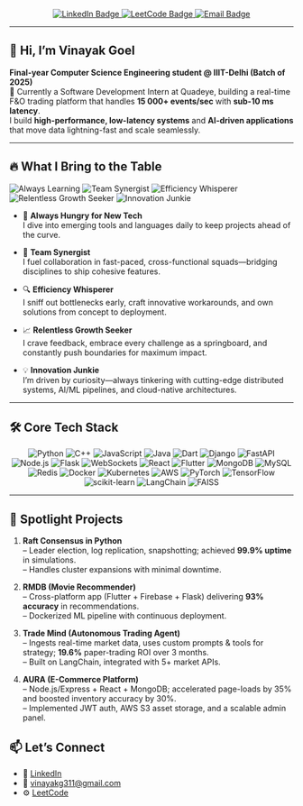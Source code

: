 <p align="center">
  <a href="https://www.linkedin.com/in/vinayak-goel-612540231/" target="_blank">
    <img src="https://img.shields.io/badge/LinkedIn-Connect-blue?style=flat-square&logo=linkedin" alt="LinkedIn Badge" />
  </a>
  <a href="https://leetcode.com/u/vinayakg311/" target="_blank">
    <img src="https://img.shields.io/badge/LeetCode-Solved-orange?style=flat-square&logo=leetcode" alt="LeetCode Badge" />
  </a>
  <a href="mailto:vinayakg311@gmail.com">
    <img src="https://img.shields.io/badge/Email-vinayakg311%40gmail.com-red?style=flat-square&logo=gmail" alt="Email Badge" />
  </a>
</p>

---

## 👋 Hi, I’m Vinayak Goel
**Final-year Computer Science Engineering student @ IIIT-Delhi (Batch of 2025)**  
🚀 Currently a Software Development Intern at Quadeye, building a real-time F&O trading platform that handles **15 000+ events/sec** with **sub-10 ms latency**.  
I build **high-performance, low-latency systems** and **AI-driven applications** that move data lightning-fast and scale seamlessly.

---

## 🔥 What I Bring to the Table

<p align="left">
  <img src="https://img.shields.io/badge/Tech-Learning-4B8BBE?style=flat-square&logo=bootstrap&logoColor=white" alt="Always Learning" />
  <img src="https://img.shields.io/badge/Team-Collaboration-00A86B?style=flat-square&logo=slack&logoColor=white" alt="Team Synergist" />
  <img src="https://img.shields.io/badge/Efficiency-Optimization-FFC300?style=flat-square&logo=zapier&logoColor=white" alt="Efficiency Whisperer" />
  <img src="https://img.shields.io/badge/Growth-Mindset-FF5733?style=flat-square&logo=groww&logoColor=white" alt="Relentless Growth Seeker" />
  <img src="https://img.shields.io/badge/Innovation-Curious-8A2BE2?style=flat-square&logo=vscode&logoColor=white" alt="Innovation Junkie" />
</p>

- 🚀 **Always Hungry for New Tech**  
  I dive into emerging tools and languages daily to keep projects ahead of the curve.

- 🤝 **Team Synergist**  
  I fuel collaboration in fast-paced, cross-functional squads—bridging disciplines to ship cohesive features.

- 🔍 **Efficiency Whisperer**  
  I sniff out bottlenecks early, craft innovative workarounds, and own solutions from concept to deployment.

- 📈 **Relentless Growth Seeker**  
  I crave feedback, embrace every challenge as a springboard, and constantly push boundaries for maximum impact.

- 💡 **Innovation Junkie**  
  I’m driven by curiosity—always tinkering with cutting-edge distributed systems, AI/ML pipelines, and cloud-native architectures.

---

## 🛠️ Core Tech Stack

<p align="center">
  <!-- Languages -->
  <img src="https://img.shields.io/badge/-Python-3776AB?style=flat-square&logo=python&logoColor=white" alt="Python" />
  <img src="https://img.shields.io/badge/-C%2B%2B-00599C?style=flat-square&logo=c%2B%2B&logoColor=white" alt="C++" />
  <img src="https://img.shields.io/badge/-JavaScript-F7DF1E?style=flat-square&logo=javascript&logoColor=black" alt="JavaScript" />
  <img src="https://img.shields.io/badge/-Java-007396?style=flat-square&logo=java&logoColor=white" alt="Java" />
  <img src="https://img.shields.io/badge/-Dart-0175C2?style=flat-square&logo=dart&logoColor=white" alt="Dart" />

  <!-- Backend & Frameworks -->
  <img src="https://img.shields.io/badge/-Django-092E20?style=flat-square&logo=django&logoColor=white" alt="Django" />
  <img src="https://img.shields.io/badge/-FastAPI-009688?style=flat-square&logo=fastapi&logoColor=white" alt="FastAPI" />
  <img src="https://img.shields.io/badge/-Node.js-339933?style=flat-square&logo=node.js&logoColor=white" alt="Node.js" />
  <img src="https://img.shields.io/badge/-Flask-000000?style=flat-square&logo=flask&logoColor=white" alt="Flask" />
  <img src="https://img.shields.io/badge/-WebSockets-01A9DB?style=flat-square&logo=websockets&logoColor=white" alt="WebSockets" />

  <!-- Frontend -->
  <img src="https://img.shields.io/badge/-React-20232A?style=flat-square&logo=react&logoColor=61DAFB" alt="React" />
  <img src="https://img.shields.io/badge/-Flutter-02569B?style=flat-square&logo=flutter&logoColor=white" alt="Flutter" />

  <!-- Databases & Infra -->
  <img src="https://img.shields.io/badge/-MongoDB-47A248?style=flat-square&logo=mongodb&logoColor=white" alt="MongoDB" />
  <img src="https://img.shields.io/badge/-MySQL-003B57?style=flat-square&logo=mysql&logoColor=white" alt="MySQL" />
  <img src="https://img.shields.io/badge/-Redis-DC382D?style=flat-square&logo=redis&logoColor=white" alt="Redis" />
  <img src="https://img.shields.io/badge/-Docker-2496ED?style=flat-square&logo=docker&logoColor=white" alt="Docker" />
  <img src="https://img.shields.io/badge/-Kubernetes-326CE5?style=flat-square&logo=kubernetes&logoColor=white" alt="Kubernetes" />
  <img src="https://img.shields.io/badge/-AWS-232F3E?style=flat-square&logo=amazon-aws&logoColor=white" alt="AWS" />

  <!-- AI/ML -->
  <img src="https://img.shields.io/badge/-PyTorch-EF4444?style=flat-square&logo=pytorch&logoColor=white" alt="PyTorch" />
  <img src="https://img.shields.io/badge/-TensorFlow-FF6F00?style=flat-square&logo=tensorflow&logoColor=white" alt="TensorFlow" />
  <img src="https://img.shields.io/badge/-scikit--learn-F7931E?style=flat-square&logo=scikit-learn&logoColor=white" alt="scikit-learn" />
  <img src="https://img.shields.io/badge/-LangChain-4B8BBE?style=flat-square&logo=python&logoColor=white" alt="LangChain" />
  <img src="https://img.shields.io/badge/-FAISS-005A9F?style=flat-square&logo=python&logoColor=white" alt="FAISS" />
</p>

---

## 🚀 Spotlight Projects
1. **Raft Consensus in Python**  
   – Leader election, log replication, snapshotting; achieved **99.9% uptime** in simulations.  
   – Handles cluster expansions with minimal downtime.

2. **RMDB (Movie Recommender)**  
   – Cross-platform app (Flutter + Firebase + Flask) delivering **93% accuracy** in recommendations.  
   – Dockerized ML pipeline with continuous deployment.

3. **Trade Mind (Autonomous Trading Agent)**  
   – Ingests real-time market data, uses custom prompts & tools for strategy; **19.6%** paper-trading ROI over 3 months.  
   – Built on LangChain, integrated with 5+ market APIs.

4. **AURA (E-Commerce Platform)**  
   – Node.js/Express + React + MongoDB; accelerated page-loads by 35% and boosted inventory accuracy by 30%.  
   – Implemented JWT auth, AWS S3 asset storage, and a scalable admin panel.



## 📫 Let’s Connect
- 🔗 [LinkedIn](https://www.linkedin.com/in/vinayak-goel-612540231/)  
- 📨 vinayakg311@gmail.com  
- ⚙️ [LeetCode](https://leetcode.com/u/vinayakg311/)  
